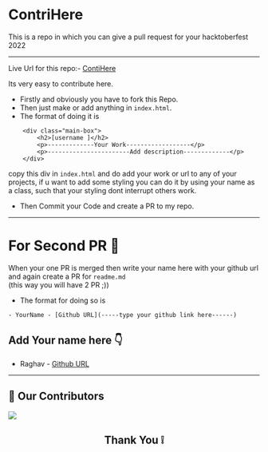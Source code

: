 # ContriHere
This is a repo in which you can give a pull request for your hacktoberfest 2022
___
Live Url for this repo:- [ContiHere](https://05him.github.io/ContriHere/)

Its very easy to contribute here.
- Firstly and obviously you have to fork this Repo.
- Then just make or add anything in `index.html`.
- The format of doing it is 
```
    <div class="main-box">
        <h2>[username ]</h2>
        <p>-------------Your Work------------------</p>
        <p>-----------------------Add description-------------</p>
    </div>
```
copy this  div in `index.html` and do add your work or url to any of your projects, if u want to add some styling you can do it by using your name as a class, such that your styling dont interrupt others work. 
- Then Commit your Code and create a PR to my repo.
___

# For Second PR 🤝
When your one PR  is merged then write your name here with your github url and again create a PR for `readme.md`<br>(this way you will have 2 PR ;))
- The format for doing so is 
```
- YourName - [Github URL](-----type your github link here------)
```

## Add Your name here 👇
- Raghav - [Github URL](https://github.com/rghv932)
___
## :handshake: Our Contributors

<a href="https://github.com/05him/ContriHere/graphs/contributors">
  <img src="https://contrib.rocks/image?repo=05him/ContriHere" />
</a>

<h2 align="center">
    <p>
        Thank You ❕
    </p>
</h2>
